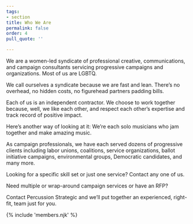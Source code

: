 ```yaml
---
tags:
- section
title: Who We Are
permalink: false
order: 4
pull_quote: ''

---
```

We are a women-led syndicate of professional creative, communications, and campaign consultants servicing progressive campaigns and organizations. Most of us are LGBTQ.

We call ourselves a syndicate because we are fast and lean. There’s no overhead, no hidden costs, no figurehead partners padding bills.

Each of us is an independent contractor. We choose to work together because, well, we like each other, and respect each other’s expertise and track record of positive impact.

Here’s another way of looking at it: We’re each solo musicians who jam together and make amazing music.

As campaign professionals, we have each served dozens of progressive clients including labor unions, coalitions, service organizations, ballot initiative campaigns, environmental groups, Democratic candidates, and many more.

Looking for a specific skill set or just one service? Contact any one of us.

Need multiple or wrap-around campaign services or have an RFP?

Contact Percussion Strategic and we’ll put together an experienced, right-fit, team just for you.

{% include 'members.njk' %}